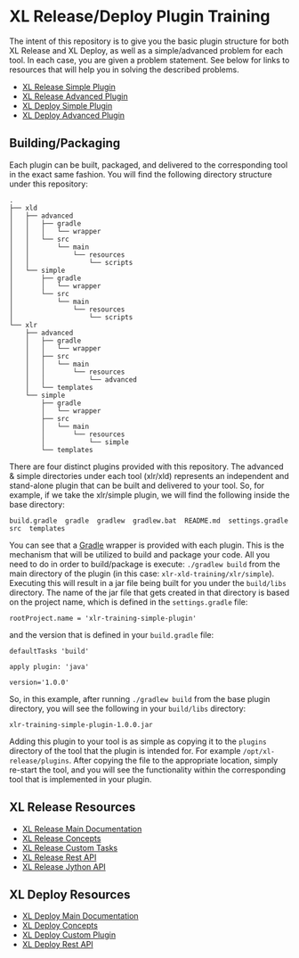 # XL Release/Deploy Plugin Training
The intent of this repository is to give you the basic plugin structure for both XL Release and XL Deploy, as well as a simple/advanced problem for each tool. In each case, you are given a problem statement. See below for links to resources that will help you in solving the described problems.

- [XL Release Simple Plugin](xlr/simple/)
- [XL Release Advanced Plugin](xlr/advanced/)
- [XL Deploy Simple Plugin](xld/simple/)
- [XL Deploy Advanced Plugin](xld/advanced/)

## Building/Packaging
Each plugin can be built, packaged, and delivered to the corresponding tool in the exact same fashion. You will find the following directory structure under this repository:
```
.
├── xld
│   ├── advanced
│   │   ├── gradle
│   │   │   └── wrapper
│   │   └── src
│   │       └── main
│   │           └── resources
│   │               └── scripts
│   └── simple
│       ├── gradle
│       │   └── wrapper
│       └── src
│           └── main
│               └── resources
│                   └── scripts
└── xlr
    ├── advanced
    │   ├── gradle
    │   │   └── wrapper
    │   ├── src
    │   │   └── main
    │   │       └── resources
    │   │           └── advanced
    │   └── templates
    └── simple
        ├── gradle
        │   └── wrapper
        ├── src
        │   └── main
        │       └── resources
        │           └── simple
        └── templates
```
There are four distinct plugins provided with this repository. The advanced & simple directories under each tool (xlr/xld) represents an independent and stand-alone plugin that can be built and delivered to your tool. So, for example, if we take the xlr/simple plugin, we will find the following inside the base directory:
```
build.gradle  gradle  gradlew  gradlew.bat  README.md  settings.gradle  src  templates
```
You can see that a [Gradle](https://gradle.org/) wrapper is provided with each plugin. This is the mechanism that will be utilized to build and package your code. All you need to do in order to build/package is execute: `./gradlew build` from the main directory of the plugin (in this case: `xlr-xld-training/xlr/simple`). Executing this will result in a jar file being built for you under the `build/libs` directory. The name of the jar file that gets created in that directory is based on the project name, which is defined in the `settings.gradle` file:
```
rootProject.name = 'xlr-training-simple-plugin'
```
and the version that is defined in your `build.gradle` file:
```
defaultTasks 'build'

apply plugin: 'java'

version='1.0.0'
```
So, in this example, after running `./gradlew build` from the base plugin directory, you will see the following in your `build/libs` directory:
```
xlr-training-simple-plugin-1.0.0.jar
```
Adding this plugin to your tool is as simple as copying it to the `plugins` directory of the tool that the plugin is intended for. For example `/opt/xl-release/plugins`. After copying the file to the appropriate location, simply re-start the tool, and you will see the functionality within the corresponding tool that is implemented in your plugin.

## XL Release Resources
- [XL Release Main Documentation](https://docs.xebialabs.com/xl-release/)
- [XL Release Concepts](https://docs.xebialabs.com/xl-release/concept/)
- [XL Release Custom Tasks](https://docs.xebialabs.com/xl-release/how-to/create-custom-task-types.html)
- [XL Release Rest API](https://docs.xebialabs.com/xl-release/latest/rest-api/)
- [XL Release Jython API](https://docs.xebialabs.com/xl-release/latest/jython-api/index.html)

## XL Deploy Resources
- [XL Deploy Main Documentation](https://docs.xebialabs.com/xl-deploy/)
- [XL Deploy Concepts](https://docs.xebialabs.com/xl-deploy/concept/)
- [XL Deploy Custom Plugin](https://docs.xebialabs.com/xl-deploy/how-to/create-an-xl-deploy-plugin.html)
- [XL Deploy Rest API](https://docs.xebialabs.com/xl-deploy/latest/rest-api/)

